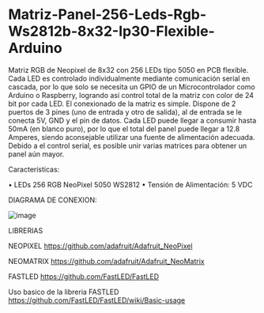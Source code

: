 # Matriz-Panel-256-Leds-Rgb-Ws2812b-8x32-Ip30-Flexible-Arduino

Matriz RGB de Neopixel de 8x32 con 256 LEDs tipo 5050 en PCB flexible. Cada LED es controlado individualmente mediante comunicación serial en cascada, por lo que solo se necesita un GPIO de un Microcontrolador como Arduino o Raspberry, logrando así control total de la matriz con color de 24 bit por cada LED. El conexionado de la matriz es simple. Dispone de 2 puertos de 3 pines (uno de entrada y otro de salida), al de entrada se le conecta 5V, GND y el pin de datos. Cada LED puede llegar a consumir hasta 50mA (en blanco puro), por lo que el total del panel puede llegar a 12.8 Amperes, siendo aconsejable utilizar una fuente de alimentación adecuada. Debido a el control serial, es posible unir varias matrices para obtener un panel aún mayor.

Características:

• LEDs 256 RGB NeoPixel 5050 WS2812
• Tensión de Alimentación: 5 VDC

DIAGRAMA DE CONEXION:

![image](https://github.com/KLYCKIT/Matriz-Panel-256-Leds-Rgb-Ws2812b-16x16-Ip30-Flexible-Esp32/assets/83427440/6713c102-07e4-4fcf-a1a2-4cd32f6c8d6b)



LIBRERIAS

NEOPIXEL
https://github.com/adafruit/Adafruit_NeoPixel

NEOMATRIX
https://github.com/adafruit/Adafruit_NeoMatrix

FASTLED
https://github.com/FastLED/FastLED

Uso basico de la libreria FASTLED
https://github.com/FastLED/FastLED/wiki/Basic-usage
